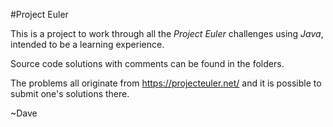 #Project Euler

This is a project to work through all the *Project Euler* challenges using *Java*, intended to be a learning experience.

Source code solutions with comments can be found in the folders.

The problems all originate from https://projecteuler.net/ and it is possible to submit one's solutions there. 

~Dave
